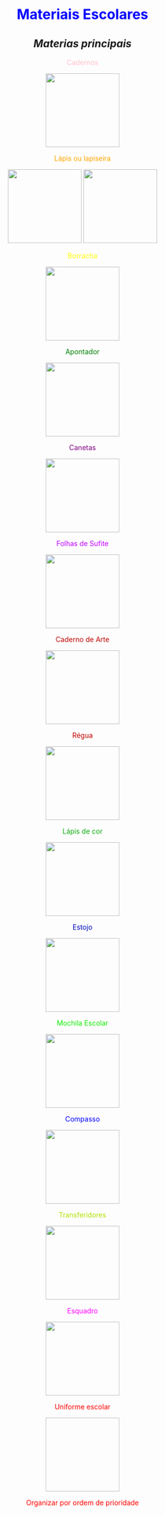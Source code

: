 <!DOCTYPE html>
<html>
  <html lang="pt-br">
  <head>
      <meta charset="UTF-8">
      <link rel="stylesheet" href="style.css">
   </head>
          <body>
               <center>
  <h1><font color="Blue">Materiais Escolares</font></h1> 

  <h2><strong><em>Materias principais</em></strong></h2>

 <p><font color="pink">Cadernos</p> <img src="https://st.depositphotos.com/1875497/3781/i/950/depositphotos_37810929-stock-photo-books-on-white.jpg" width=150 height="150">
  <p><font color="orange">Lápis ou lapiseira </p><img src=https://img.kalunga.com.br/fotosdeprodutos/414335z_2.jpg width=150 height="150">
 <img src=https://cdn.awsli.com.br/600x700/765/765263/produto/177732973/0949cbb81f.jpg width=150 height="150">
    
<p><font color="yellow">Borracha</p><img src="https://static6.depositphotos.com/1055484/603/i/450/depositphotos_6035716-stock-photo-eraser-on-white.jpg" width=150 height="150">
<p><font color="green">Apontador</p><img src="https://st.depositphotos.com/1022214/1743/i/450/depositphotos_17437587-stock-photo-pencil-sharpener.jpg" width=150 height="150">
  <p><font color="purple"> Canetas</p> <img src="https://images.tcdn.com.br/img/img_prod/828793/caneta_esferografica_wow_0_7_mm_pentel_2151_1_54d90ea12ce84bde480c876ea8797519.jpg" width=150 height="150">
 
<p><font color="color: #00FFFF">Folhas de Sufite</p><img src="https://images-americanas.b2w.io/produtos/01/00/img/1887371/3/1887371346_1SZ.jpg" width=150 height="150">

<p><font color="color: #FF00FF">Caderno de Arte</p><img src= "https://files.expanssiva.com.br/products/500x500/reciclado.jpg" width=150 height="150">
 <p>Régua </p><img src= "https://www.armarinhosaojose.com.br/octopus/design/images/94/products/b/regua-serena-3112-30cm-wp-rosa-pastel.jpg" width=150 height="150">
  
                 
<p><font color="peache"> Lápis de cor</p>
 <img src=" https://www.armarinhosaojose.com.br/octopus/design/images/94/products/o/detalhe-lapis-cor-faber-metallic-120410g-10-cores.jpg"width=150 height="150">
  
<p><font color="lilac">Estojo</p><img src="https://static4.depositphotos.com/1005726/373/i/600/depositphotos_3732060-stock-photo-pencil-case.jpg" width=150 height="150">
             
<p><font color="reed">Mochila Escolar</p><img src="https://static3.depositphotos.com/1000616/115/i/450/depositphotos_1155576-stock-photo-red-school-rucksack.jpg" width="150" height="150">

  <p><font color="blue"> Compasso</p><img src="https://cdn.awsli.com.br/300x300/787/787818/produto/86057572/4d5191b688.jpg" width="150" height="150">
  <p><font color="blek"> Transferidores</p>  <img src="https://upload.wikimedia.org/wikipedia/commons/thumb/f/f1/Transferidor.PNG/220px-Transferidor.PNG" width="150" height="150">
  <p><font color="magenta"> Esquadro</p><img src="https://images.tcdn.com.br/img/img_prod/565222/esquadro_45_graus_waleu_502001007_1_20190320171051.jpg " width="150" height="150">
            
<p><font color="red"> Uniforme escolar</p> <img src=" " width="150" height="150">

Organizar por ordem de prioridade
